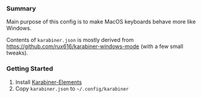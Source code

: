 ### Summary
Main purpose of this config is to make MacOS keyboards behave more like Windows.

Contents of `karabiner.json` is mostly derived from https://github.com/rux616/karabiner-windows-mode (with a few small tweaks).

### Getting Started
1. Install [Karabiner-Elements](https://karabiner-elements.pqrs.org)
2. Copy `karabiner.json` to `~/.config/karabiner`

